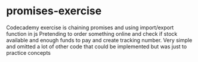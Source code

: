 # promises-exercise
Codecademy exercise is chaining promises and using import/export function in js
Pretending to order something online and check if stock available and enough funds to pay and create tracking number.  Very simple and omitted a lot of other code
that could be implemented but was just to practice concepts
